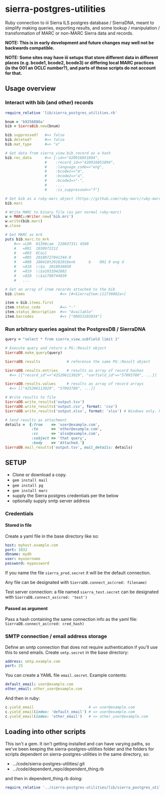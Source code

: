 # sierra-postgres-utilities

Ruby connection to iii Sierra ILS postgres database / SierraDNA, meant to simplify making queries, exporting results, and some lookup / manipulation / transformation of MARC or non-MARC Sierra data and records.

__NOTE: This is in early development and future changes may well not be backwards compatible.__

__NOTE: Some sites may have iii setups that store different data in different places (e.g. bcode1, bcode2, bcode3) or differing local MARC practices (is the 001 an OCLC number?), and parts of these scripts do not account for that.__

## Usage overview

### Interact with bib (and other) records

```ruby
require_relative 'lib/sierra_postgres_utilities.rb'

bnum = 'b9256886a'
bib = SierraBib.new(bnum)

bib.suppressed?   #=> false
bib.deleted?      #=> false
bib.mat_type      #=> "a"

# Get data from sierra_view.bib_record as a hash
bib.rec_data      #=> {:id=>"420916051894",
                  #    :record_id=>"420916051894",
                  #    :language_code=>"eng",
                  #    :bcode1=>"m",
                  #    :bcode2=>"a",
                  #    :bcode3=>"-",
                  #    ....
                  #    :is_suppressed=>"f"}

# Get bib as a ruby-marc object (https://github.com/ruby-marc/ruby-marc/)
bib.marc

# Write MARC to binary file (as per normal ruby-marc)
w = MARC::Writer.new('bib.mrc')
w.write(bib.marc)
w.close

# Get MARC as mrk
puts bib.marc.to_mrk
    #=> =LDR  01398cam  2200373Ii 4500
    #   =001  1030972212
    #   =003  OCoLC
    #   =005  20180727041344.0
    #   =008  180410t20182018enk      b    001 0 eng d
    #   =010  \\$a  2018938050
    #   =019  \\$a1031042882
    #   =020  \\$a1788744039
    #   ...

# Get an array of item records attached to the bib
bib.items                #=> [#<SierraItem:i11736082a>]

item = bib.items.first
item.status_code         #=> "-"
item.status_description  #=> "Available"
item.barcodes            #=> ["00053203834"]
```

### Run arbitrary queries against the PostgresDB / SierraDNA

```ruby
query = "select * from sierra_view.subfield limit 1"

# Execute query and return a PG::Result object
SierraDB.make_query(query)

SierraDB.results            # reference the same PG::Result object

SierraDB.results.entries    # results as array of record hashes
  #=> [{"record_id"=>"425206113029", "varfield_id"=>"57093780", ...}]

SierraDB.results.values     # results as array of record arrays
  #=> [["425206113029", "57093780", ...]]

# Write results to file
SierraDB.write_results('output.tsv')
SierraDB.write_results('output.csv', format: 'csv')
SierraDB.write_results('output.xlsx', format: 'xlsx') # Windows only. Maybe Mac. Not Linux.

# Send results as attachment
details =  {:from    => 'user@example.com',
            :to      => 'other@example.com',
            :cc      => 'also@example.com',
            :subject => 'that query',
            :body    => 'Attached.'}
SierraDB.mail_results('output.tsv', mail_details: details)
```

## SETUP

* Clone or download a copy.
* ```gem install mail```
* ```gem install pg```
* ```gem install marc```
* supply the Sierra postgres credentials per the below
* optionally supply smtp server address

### Credentials

#### Stored in file

Create a yaml file in the base directory like so:

```yaml
host: myhost.example.com
port: 1032
dbname: mydb
user: myusername
password: mypassword
```

If you name the file ```sierra_prod.secret``` it will be the default connection.

Any file can be designated with ```SierraDB.connect_as(cred: filename)```

Test server connection: a file named ```sierra_test.secret``` can be designated with ```SierraDB.connect_as(cred: 'test')```

#### Passed as argument

Pass a hash containing the same connection info as the yaml file: ```SierraDB.connect_as(cred: cred_hash)```

### SMTP connection / email address storage

Define an smtp connection that does not require authentication if you'll use this to send emails.
Create ```smtp.secret``` in the base directory:

```yaml
address: smtp.example.com
port: 25
```

You can create a YAML file ```email.secret```. Example contents:

```yaml
default_email: user@example.com
other_email: other_user@example.com
```

And then in ruby:

```ruby
c.yield_email                         # => user@example.com
c.yield_email(index: 'default_email') # => user@example.com
c.yield_email(index: 'other_email')   # => other_user@example.com
```

## Loading into other scripts

This isn't a gem. It isn't getting installed and can have varying paths, so we've been keeping the sierra-postgres-utilities folder and the folders for scripts dependent on sierra-postgres-utilities in the same directory, so:

* .../code/sierra-postgres-utilities/.git
* .../code/dependent_repo/dependent_thing.rb

and then in dependent_thing.rb doing:

```ruby
require_relative '../sierra-postgres-utilities/lib/sierra_postgres_utilities.rb'
```
